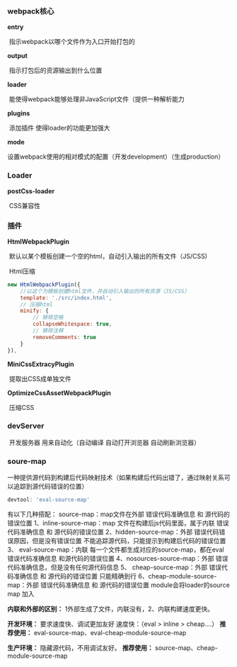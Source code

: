 ### webpack核心

**entry**

​	指示webpack以哪个文件作为入口开始打包的

**output**

​	指示打包后的资源输出到什么位置

**loader**

​	能使得webpack能够处理非JavaScript文件（提供一种解析能力

**plugins**

​	添加插件 使得loader的功能更加强大

**mode**

​	设置webpack使用的相对模式的配置（开发development）（生成production）

### Loader

**postCss-loader**

​	CSS兼容性



### 插件

**HtmlWebpackPlugin**

​	默认以某个模板创建一个空的html，自动引入输出的所有文件（JS/CSS)

​	Html压缩

```javascript
new HtmlWebpackPlugin({
    //以这个为模板创建html文件，并自动引入输出的所有资源（JS/CSS）
    template: './src/index.html',
    // 压缩html
    minify: {
        // 移除空格
        collapseWhitespace: true,
        // 移除注释
        removeComments: true
    }
}),
```

**MiniCssExtracyPlugin**

​	提取出CSS成单独文件

**OptimizeCssAssetWebpackPlugin**

​	压缩CSS

### devServer

​	开发服务器 用来自动化（自动编译 自动打开浏览器 自动刷新浏览器）

### soure-map

​	一种提供源代码到构建后代码映射技术（如果构建后代码出错了，通过映射关系可以追踪到源代码错误的位置）

```javascript
devtool: 'eval-source-map'
```

有以下几种搭配：
 source-map：map文件在外部
 错误代码准确信息 和 源代码的错误位置
 1、inline-source-map：map 文件在构建后js代码里面，属于内联
 错误代码准确信息 和 源代码的错误位置
 2、hidden-source-map：外部
 错误代码错误原因，但是没有错误位置
 不能追踪源代码，只能提示到构建后代码的错误位置
 3、 eval-source-map：内联
 每一个文件都生成对应的source-map，都在eval
 错误代码准确信息 和源代码的错误位置
 4、nosources-source-map：外部
 错误代码准确信息，但是没有任何源代码信息
 5、 cheap-source-map：外部
 错误代码准确信息 和 源代码的错误位置
 只能精确到行
 6、cheap-module-source-map：外部
 错误代码准确信息 和 源代码的错误位置
 module会将loader的source map 加入

**内联和外部的区别：** 1外部生成了文件，内联没有，2、内联构建速度更快。

**开发环境：**  要求速度快、调试更加友好
	速度快：（eval > inline > cheap....）
 	**推荐使用：** eval-source-map、eval-cheap-module-source-map

**生产环境：**  隐藏源代码，不用调试友好。
 	**推荐使用：** source-map、cheap-module-source-map

